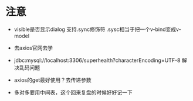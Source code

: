 # 注意
* visible是否显示dialog
 支持.sync修饰符
.sysc相当于把一个v-bind变成v-model

* 去axios官网去学
* jdbc:mysql://localhost:3306/superhealth?characterEncoding=UTF-8 解决乱码问题
* axios的get最好使用？去传递参数
* 多对多要用中间表，这个回来复盘的时候好好记一下